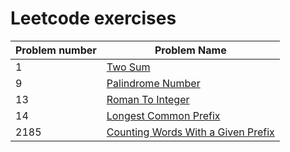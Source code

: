 # Leetcode exercises

| Problem number | Problem Name                       |
|----------------|------------------------------------|
| 1              | [Two Sum](https://github.com/julianoccm/leetcode/blob/main/solutions/TwoSum.kt) |
| 9              | [Palindrome Number](https://github.com/julianoccm/leetcode/blob/main/solutions/PalindromeNumber.kt) |
| 13             | [Roman To Integer](https://github.com/julianoccm/leetcode/blob/main/solutions/RomanToInteger.kt) | 
| 14             | [Longest Common Prefix](https://github.com/julianoccm/leetcode/blob/main/solutions/LongestCommonPrefix.kt) | 
| 2185           | [Counting Words With a Given Prefix](https://github.com/julianoccm/leetcode/blob/main/solutions/CountingWordsWithAGivenPrefix.kt) |


